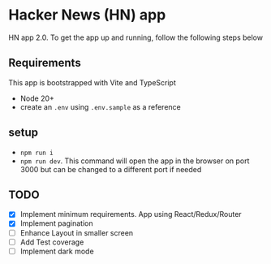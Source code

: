 # Hacker News (HN) app

HN app 2.0. To get the app up and running, follow the following steps below

## Requirements
This app is bootstrapped with Vite and TypeScript
* Node 20+
* create an `.env` using `.env.sample` as a reference

## setup
* `npm run i`
* `npm run dev`. This command will open the app in the browser on port 3000 but can be changed to a different port if needed

## TODO
- [x] Implement minimum requirements. App using React/Redux/Router
- [x] Implement pagination
- [ ] Enhance Layout in smaller screen
- [ ] Add Test coverage
- [ ] Implement dark mode
